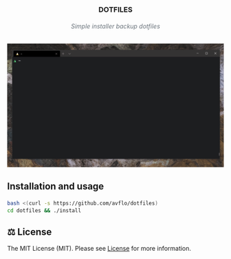 <h3 align="center">
    DOTFILES
</h3>
<h6 align="center" style="color: #6c757d!important;">
  Simple installer backup dotfiles
</h6>

<p align="center">

</p>

![dotfiles](dotfiles.gif)

## Installation and usage
```bash
bash <(curl -s https://github.com/avflo/dotfiles)
cd dotfiles && ./install
```

## ⚖️ License
The MIT License (MIT). Please see [License](LICENSE) for more information.